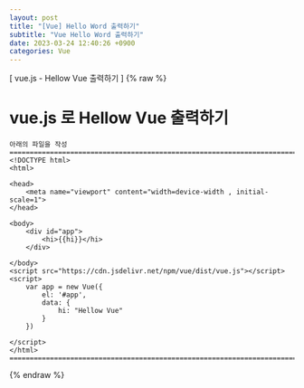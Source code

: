 ```yaml
---
layout: post
title: "[Vue] Hello Word 출력하기"
subtitle: "Vue Hello Word 출력하기"
date: 2023-03-24 12:40:26 +0900
categories: Vue
---
```

[ vue.js - Hellow Vue 출력하기 ]
{% raw %}

# vue.js 로 Hellow Vue 출력하기
	아래의 파일을 작성
	=================================================================================================================
	<!DOCTYPE html>
	<html>

	<head>
		<meta name="viewport" content="width=device-width , initial-scale=1">
	</head>

	<body>
		<div id="app">
			<hi>{{hi}}</hi>
		</div>

	</body>
	<script src="https://cdn.jsdelivr.net/npm/vue/dist/vue.js"></script>
	<script>
		var app = new Vue({
			el: '#app',
			data: {
				hi: "Hellow Vue"
			}
		})

	</script>
	</html>
	==========================================================================================================



{% endraw %}
